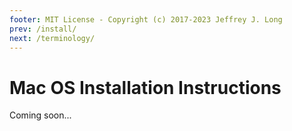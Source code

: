 ```yaml
---
footer: MIT License - Copyright (c) 2017-2023 Jeffrey J. Long
prev: /install/
next: /terminology/
---
```


# Mac OS Installation Instructions

Coming soon...